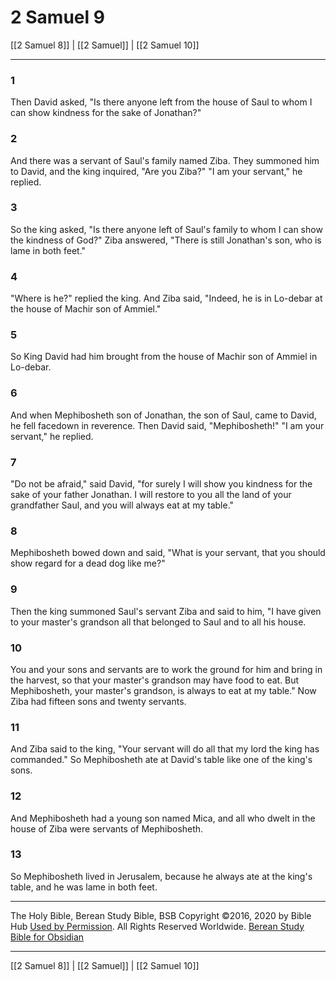 # 2 Samuel 9

[[2 Samuel 8]] | [[2 Samuel]] | [[2 Samuel 10]]

---

### 1
Then David asked, "Is there anyone left from the house of Saul to whom I can show kindness for the sake of Jonathan?"

### 2
And there was a servant of Saul's family named Ziba. They summoned him to David, and the king inquired, "Are you Ziba?" "I am your servant," he replied.

### 3
So the king asked, "Is there anyone left of Saul's family to whom I can show the kindness of God?" Ziba answered, "There is still Jonathan's son, who is lame in both feet."

### 4
"Where is he?" replied the king. And Ziba said, "Indeed, he is in Lo-debar at the house of Machir son of Ammiel."

### 5
So King David had him brought from the house of Machir son of Ammiel in Lo-debar.

### 6
And when Mephibosheth son of Jonathan, the son of Saul, came to David, he fell facedown in reverence. Then David said, "Mephibosheth!" "I am your servant," he replied.

### 7
"Do not be afraid," said David, "for surely I will show you kindness for the sake of your father Jonathan. I will restore to you all the land of your grandfather Saul, and you will always eat at my table."

### 8
Mephibosheth bowed down and said, "What is your servant, that you should show regard for a dead dog like me?"

### 9
Then the king summoned Saul's servant Ziba and said to him, "I have given to your master's grandson all that belonged to Saul and to all his house.

### 10
You and your sons and servants are to work the ground for him and bring in the harvest, so that your master's grandson may have food to eat. But Mephibosheth, your master's grandson, is always to eat at my table." Now Ziba had fifteen sons and twenty servants.

### 11
And Ziba said to the king, "Your servant will do all that my lord the king has commanded." So Mephibosheth ate at David's table like one of the king's sons.

### 12
And Mephibosheth had a young son named Mica, and all who dwelt in the house of Ziba were servants of Mephibosheth.

### 13
So Mephibosheth lived in Jerusalem, because he always ate at the king's table, and he was lame in both feet.

---

The Holy Bible, Berean Study Bible, BSB
Copyright ©2016, 2020 by Bible Hub
[Used by Permission](https://berean.bible/terms.htm). All Rights Reserved Worldwide.
[Berean Study Bible for Obsidian](https://github.com/gapmiss/berean-study-bible-for-obsidian)

---

[[2 Samuel 8]] | [[2 Samuel]] | [[2 Samuel 10]]

